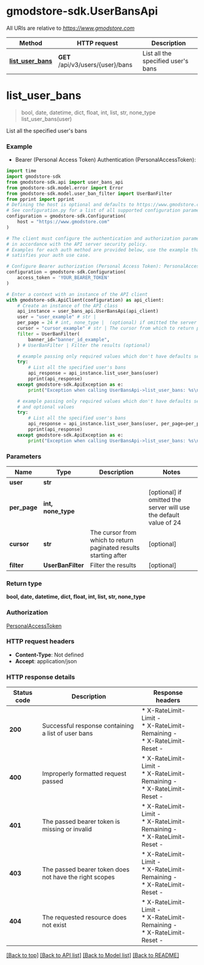 # gmodstore-sdk.UserBansApi

All URIs are relative to *https://www.gmodstore.com*

Method | HTTP request | Description
------------- | ------------- | -------------
[**list_user_bans**](UserBansApi.md#list_user_bans) | **GET** /api/v3/users/{user}/bans | List all the specified user&#39;s bans


# **list_user_bans**
> bool, date, datetime, dict, float, int, list, str, none_type list_user_bans(user)

List all the specified user's bans

### Example

* Bearer (Personal Access Token) Authentication (PersonalAccessToken):

```python
import time
import gmodstore-sdk
from gmodstore-sdk.api import user_bans_api
from gmodstore-sdk.model.error import Error
from gmodstore-sdk.model.user_ban_filter import UserBanFilter
from pprint import pprint
# Defining the host is optional and defaults to https://www.gmodstore.com
# See configuration.py for a list of all supported configuration parameters.
configuration = gmodstore-sdk.Configuration(
    host = "https://www.gmodstore.com"
)

# The client must configure the authentication and authorization parameters
# in accordance with the API server security policy.
# Examples for each auth method are provided below, use the example that
# satisfies your auth use case.

# Configure Bearer authorization (Personal Access Token): PersonalAccessToken
configuration = gmodstore-sdk.Configuration(
    access_token = 'YOUR_BEARER_TOKEN'
)

# Enter a context with an instance of the API client
with gmodstore-sdk.ApiClient(configuration) as api_client:
    # Create an instance of the API class
    api_instance = user_bans_api.UserBansApi(api_client)
    user = "user_example" # str | 
    per_page = 24 # int, none_type |  (optional) if omitted the server will use the default value of 24
    cursor = "cursor_example" # str | The cursor from which to return paginated results starting after (optional)
    filter = UserBanFilter(
        banner_id="banner_id_example",
    ) # UserBanFilter | Filter the results (optional)

    # example passing only required values which don't have defaults set
    try:
        # List all the specified user's bans
        api_response = api_instance.list_user_bans(user)
        pprint(api_response)
    except gmodstore-sdk.ApiException as e:
        print("Exception when calling UserBansApi->list_user_bans: %s\n" % e)

    # example passing only required values which don't have defaults set
    # and optional values
    try:
        # List all the specified user's bans
        api_response = api_instance.list_user_bans(user, per_page=per_page, cursor=cursor, filter=filter)
        pprint(api_response)
    except gmodstore-sdk.ApiException as e:
        print("Exception when calling UserBansApi->list_user_bans: %s\n" % e)
```


### Parameters

Name | Type | Description  | Notes
------------- | ------------- | ------------- | -------------
 **user** | **str**|  |
 **per_page** | **int, none_type**|  | [optional] if omitted the server will use the default value of 24
 **cursor** | **str**| The cursor from which to return paginated results starting after | [optional]
 **filter** | **UserBanFilter**| Filter the results | [optional]

### Return type

**bool, date, datetime, dict, float, int, list, str, none_type**

### Authorization

[PersonalAccessToken](../README.md#PersonalAccessToken)

### HTTP request headers

 - **Content-Type**: Not defined
 - **Accept**: application/json


### HTTP response details

| Status code | Description | Response headers |
|-------------|-------------|------------------|
**200** | Successful response containing a list of user bans |  * X-RateLimit-Limit -  <br>  * X-RateLimit-Remaining -  <br>  * X-RateLimit-Reset -  <br>  |
**400** | Improperly formatted request passed |  * X-RateLimit-Limit -  <br>  * X-RateLimit-Remaining -  <br>  * X-RateLimit-Reset -  <br>  |
**401** | The passed bearer token is missing or invalid |  * X-RateLimit-Limit -  <br>  * X-RateLimit-Remaining -  <br>  * X-RateLimit-Reset -  <br>  |
**403** | The passed bearer token does not have the right scopes |  * X-RateLimit-Limit -  <br>  * X-RateLimit-Remaining -  <br>  * X-RateLimit-Reset -  <br>  |
**404** | The requested resource does not exist |  * X-RateLimit-Limit -  <br>  * X-RateLimit-Remaining -  <br>  * X-RateLimit-Reset -  <br>  |

[[Back to top]](#) [[Back to API list]](../README.md#documentation-for-api-endpoints) [[Back to Model list]](../README.md#documentation-for-models) [[Back to README]](../README.md)

